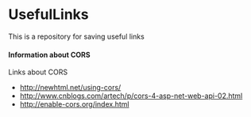 # UsefulLinks
This is a repository for saving useful links
#### Information about CORS
Links about CORS
* http://newhtml.net/using-cors/
* http://www.cnblogs.com/artech/p/cors-4-asp-net-web-api-02.html
* http://enable-cors.org/index.html

